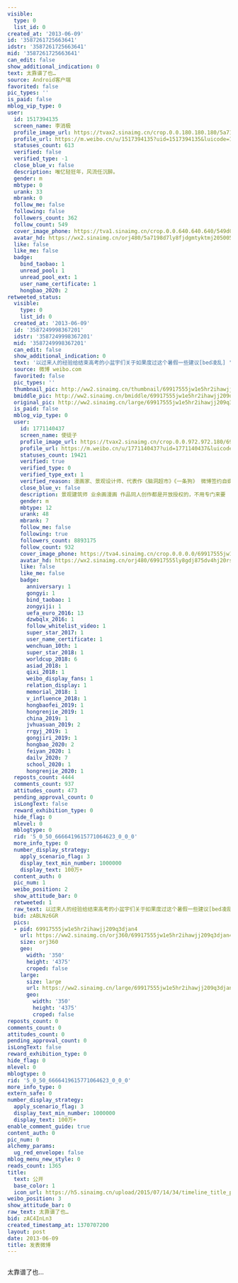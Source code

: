 ```yaml
---
visible:
  type: 0
  list_id: 0
created_at: '2013-06-09'
id: '3587261725663641'
idstr: '3587261725663641'
mid: '3587261725663641'
can_edit: false
show_additional_indication: 0
text: 太靠谱了也…
source: Android客户端
favorited: false
pic_types: ''
is_paid: false
mblog_vip_type: 0
user:
  id: 1517394135
  screen_name: 李消极
  profile_image_url: https://tvax2.sinaimg.cn/crop.0.0.180.180.180/5a7198d7ly8fjdgmtyktmj20500500so.jpg?KID=imgbed,tva&Expires=1606399686&ssig=NZUzwLgD5a
  profile_url: https://m.weibo.cn/u/1517394135?uid=1517394135&luicode=10000011&lfid=2304131517394135_-_WEIBO_SECOND_PROFILE_WEIBO
  statuses_count: 613
  verified: false
  verified_type: -1
  close_blue_v: false
  description: 唯忆轻狂年，风流任沉醉。
  gender: m
  mbtype: 0
  urank: 33
  mbrank: 0
  follow_me: false
  following: false
  followers_count: 362
  follow_count: 549
  cover_image_phone: https://tva1.sinaimg.cn/crop.0.0.640.640.640/549d0121tw1egm1kjly3jj20hs0hsq4f.jpg
  avatar_hd: https://wx2.sinaimg.cn/orj480/5a7198d7ly8fjdgmtyktmj20500500so.jpg
  like: false
  like_me: false
  badge:
    bind_taobao: 1
    unread_pool: 1
    unread_pool_ext: 1
    user_name_certificate: 1
    hongbao_2020: 2
retweeted_status:
  visible:
    type: 0
    list_id: 0
  created_at: '2013-06-09'
  id: '3587249998367201'
  idstr: '3587249998367201'
  mid: '3587249998367201'
  can_edit: false
  show_additional_indication: 0
  text: '以过来人的经验给结束高考的小盆宇们关于如果度过这个暑假一些建议[bed凌乱] '
  source: 微博 weibo.com
  favorited: false
  pic_types: ''
  thumbnail_pic: http://ww2.sinaimg.cn/thumbnail/69917555jw1e5hr2ihawjj209q3djan4.jpg
  bmiddle_pic: http://ww2.sinaimg.cn/bmiddle/69917555jw1e5hr2ihawjj209q3djan4.jpg
  original_pic: http://ww2.sinaimg.cn/large/69917555jw1e5hr2ihawjj209q3djan4.jpg
  is_paid: false
  mblog_vip_type: 0
  user:
    id: 1771140437
    screen_name: 使徒子
    profile_image_url: https://tvax2.sinaimg.cn/crop.0.0.972.972.180/69917555ly8gdj875dv4hj20rs0r0gyf.jpg?KID=imgbed,tva&Expires=1606399686&ssig=h4%2FhFASYOm
    profile_url: https://m.weibo.cn/u/1771140437?uid=1771140437&luicode=10000011&lfid=2304131517394135_-_WEIBO_SECOND_PROFILE_WEIBO
    statuses_count: 19421
    verified: true
    verified_type: 0
    verified_type_ext: 1
    verified_reason: 漫画家、景观设计师、代表作《脑洞超市》《一条狗》 微博签约自媒体
    close_blue_v: false
    description: 景观建筑师 业余画漫画 作品同人创作都是开放授权的，不用专门来要
    gender: m
    mbtype: 12
    urank: 48
    mbrank: 7
    follow_me: false
    following: true
    followers_count: 8893175
    follow_count: 932
    cover_image_phone: https://tva4.sinaimg.cn/crop.0.0.0.0/69917555jw1eb4t4qjcb1j20hs0hsabh.jpg
    avatar_hd: https://wx2.sinaimg.cn/orj480/69917555ly8gdj875dv4hj20rs0r0gyf.jpg
    like: false
    like_me: false
    badge:
      anniversary: 1
      gongyi: 1
      bind_taobao: 1
      zongyiji: 1
      uefa_euro_2016: 13
      dzwbqlx_2016: 1
      follow_whitelist_video: 1
      super_star_2017: 1
      user_name_certificate: 1
      wenchuan_10th: 1
      super_star_2018: 1
      worldcup_2018: 6
      asiad_2018: 1
      qixi_2018: 1
      weibo_display_fans: 1
      relation_display: 1
      memorial_2018: 1
      v_influence_2018: 1
      hongbaofei_2019: 1
      hongrenjie_2019: 1
      china_2019: 1
      jvhuasuan_2019: 2
      rrgyj_2019: 1
      gongjiri_2019: 1
      hongbao_2020: 2
      feiyan_2020: 1
      dailv_2020: 7
      school_2020: 1
      hongrenjie_2020: 1
  reposts_count: 4444
  comments_count: 937
  attitudes_count: 473
  pending_approval_count: 0
  isLongText: false
  reward_exhibition_type: 0
  hide_flag: 0
  mlevel: 0
  mblogtype: 0
  rid: '5_0_50_6666419615771064623_0_0_0'
  more_info_type: 0
  number_display_strategy:
    apply_scenario_flag: 3
    display_text_min_number: 1000000
    display_text: 100万+
  content_auth: 0
  pic_num: 1
  weibo_position: 2
  show_attitude_bar: 0
  retweeted: 1
  raw_text: 以过来人的经验给结束高考的小盆宇们关于如果度过这个暑假一些建议[bed凌乱] ​​​
  bid: zABLNz6GR
  pics:
  - pid: 69917555jw1e5hr2ihawjj209q3djan4
    url: https://ww2.sinaimg.cn/orj360/69917555jw1e5hr2ihawjj209q3djan4.jpg
    size: orj360
    geo:
      width: '350'
      height: '4375'
      croped: false
    large:
      size: large
      url: https://ww2.sinaimg.cn/large/69917555jw1e5hr2ihawjj209q3djan4.jpg
      geo:
        width: '350'
        height: '4375'
        croped: false
reposts_count: 0
comments_count: 0
attitudes_count: 0
pending_approval_count: 0
isLongText: false
reward_exhibition_type: 0
hide_flag: 0
mlevel: 0
mblogtype: 0
rid: '5_0_50_6666419615771064623_0_0_0'
more_info_type: 0
extern_safe: 0
number_display_strategy:
  apply_scenario_flag: 3
  display_text_min_number: 1000000
  display_text: 100万+
enable_comment_guide: true
content_auth: 0
pic_num: 0
alchemy_params:
  ug_red_envelope: false
mblog_menu_new_style: 0
reads_count: 1365
title:
  text: 公开
  base_color: 1
  icon_url: https://h5.sinaimg.cn/upload/2015/07/14/34/timeline_title_public_default.png
weibo_position: 3
show_attitude_bar: 0
raw_text: 太靠谱了也…
bid: zAC4InLn3
created_timestamp_at: 1370707200
layout: post
date: 2013-06-09
title: 发表微博
---
```


![]()

太靠谱了也…

